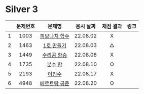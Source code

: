 # Silver 3
||문제번호|문제명|응시 날짜|채점 결과|링크|
|:-:|:--:|:--:|:---:|:---:|--|
|1|1003|[피보나치 함수](./1003.js)|22.08.02|X||
|2|1463|[1로 만들기](./1463.js)|22.08.03|△||
|3|1449|[수리공 항승](./1449.js)|22.08.08|X||
|4|1735|[분수 합](./1735.js)|22.08.10|O||
|5|2193|[이친수](./2193.js)|22.08.17|X||
|6|4948|[베르트랑 공준](./4948.js)|22.08.20|O|
